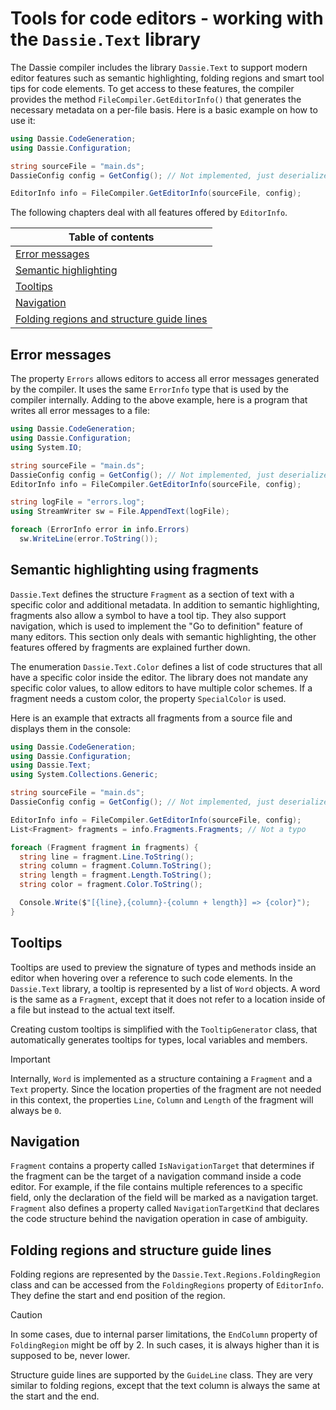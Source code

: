 # Tools for code editors - working with the ``Dassie.Text`` library
The Dassie compiler includes the library ``Dassie.Text`` to support modern editor features such as semantic highlighting, folding regions and smart tool tips for code elements. To get access to these features, the compiler provides the method ``FileCompiler.GetEditorInfo()`` that generates the necessary metadata on a per-file basis. Here is a basic example on how to use it:
````csharp
using Dassie.CodeGeneration;
using Dassie.Configuration;

string sourceFile = "main.ds";
DassieConfig config = GetConfig(); // Not implemented, just deserializes an XML file into a DassieConfig object

EditorInfo info = FileCompiler.GetEditorInfo(sourceFile, config);
````
The following chapters deal with all features offered by ``EditorInfo``.

|**Table of contents**|
|---|
|[Error messages](./Editors.md#error-messages)|
|[Semantic highlighting](./Editors.md#semantic-highlighting)|
|[Tooltips](./Editors.md#tooltips)|
|[Navigation](./Editors.md#navigation)|
|[Folding regions and structure guide lines](./Editors.md#folding-regions-and-structure-guide-lines)|

## Error messages
The property ``Errors`` allows editors to access all error messages generated by the compiler. It uses the same ``ErrorInfo`` type that is used by the compiler internally. Adding to the above example, here is a program that writes all error messages to a file:
````csharp
using Dassie.CodeGeneration;
using Dassie.Configuration;
using System.IO;

string sourceFile = "main.ds";
DassieConfig config = GetConfig(); // Not implemented, just deserializes an XML file into a DassieConfig object
EditorInfo info = FileCompiler.GetEditorInfo(sourceFile, config);

string logFile = "errors.log";
using StreamWriter sw = File.AppendText(logFile);

foreach (ErrorInfo error in info.Errors)
  sw.WriteLine(error.ToString());
````

## Semantic highlighting using fragments
``Dassie.Text`` defines the structure ``Fragment`` as a section of text with a specific color and additional metadata. In addition to semantic highlighting, fragments also allow a symbol to have a tool tip. They also support navigation, which is used to implement the "Go to definition" feature of many editors. This section only deals with semantic highlighting, the other features offered by fragments are explained further down.

The enumeration ``Dassie.Text.Color`` defines a list of code structures that all have a specific color inside the editor. The library does not mandate any specific color values, to allow editors to have multiple color schemes. If a fragment needs a custom color, the property ``SpecialColor`` is used.

Here is an example that extracts all fragments from a source file and displays them in the console:
````csharp
using Dassie.CodeGeneration;
using Dassie.Configuration;
using Dassie.Text;
using System.Collections.Generic;

string sourceFile = "main.ds";
DassieConfig config = GetConfig(); // Not implemented, just deserializes an XML file into a DassieConfig object

EditorInfo info = FileCompiler.GetEditorInfo(sourceFile, config);
List<Fragment> fragments = info.Fragments.Fragments; // Not a typo

foreach (Fragment fragment in fragments) {
  string line = fragment.Line.ToString();
  string column = fragment.Column.ToString();
  string length = fragment.Length.ToString();
  string color = fragment.Color.ToString();

  Console.Write($"[{line},{column}-{column + length}] => {color}");
}
````

## Tooltips
Tooltips are used to preview the signature of types and methods inside an editor when hovering over a reference to such code elements. In the ``Dassie.Text`` library, a tooltip is represented by a list of ``Word`` objects. A word is the same as a ``Fragment``, except that it does not refer to a location inside of a file but instead to the actual text itself.

Creating custom tooltips is simplified with the ``TooltipGenerator`` class, that automatically generates tooltips for types, local variables and members.

> [!IMPORTANT]  
> Internally, ``Word`` is implemented as a structure containing a ``Fragment`` and a ``Text`` property. Since the location properties of the fragment are not needed in this context, the properties ``Line``, ``Column`` and ``Length`` of the fragment will always be ``0``.

## Navigation
``Fragment`` contains a property called ``IsNavigationTarget`` that determines if the fragment can be the target of a navigation command inside a code editor. For example, if the file contains multiple references to a specific field, only the declaration of the field will be marked as a navigation target. ``Fragment`` also defines a property called ``NavigationTargetKind`` that declares the code structure behind the navigation operation in case of ambiguity.

## Folding regions and structure guide lines
Folding regions are represented by the ``Dassie.Text.Regions.FoldingRegion`` class and can be accessed from the ``FoldingRegions`` property of ``EditorInfo``. They define the start and end position of the region.

> [!CAUTION]
> In some cases, due to internal parser limitations, the ``EndColumn`` property of ``FoldingRegion`` might be off by 2. In such cases, it is always higher than it is supposed to be, never lower.

Structure guide lines are supported by the ``GuideLine`` class. They are very similar to folding regions, except that the text column is always the same at the start and the end.
